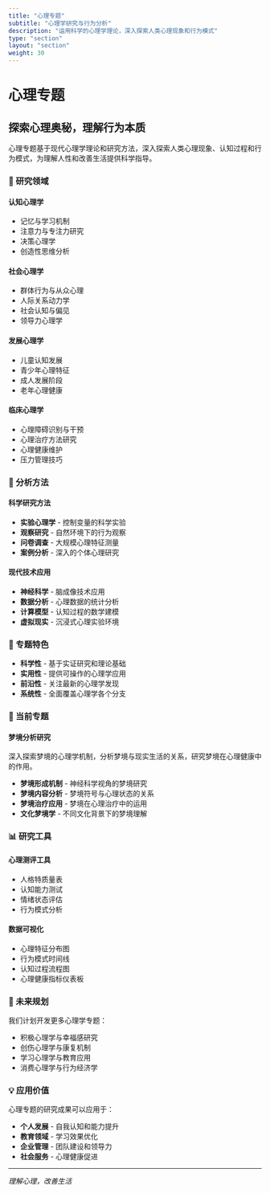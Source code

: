 ```yaml
---
title: "心理专题"
subtitle: "心理学研究与行为分析"
description: "运用科学的心理学理论，深入探索人类心理现象和行为模式"
type: "section"
layout: "section"
weight: 30
---
```


# 心理专题

## 探索心理奥秘，理解行为本质

心理专题基于现代心理学理论和研究方法，深入探索人类心理现象、认知过程和行为模式，为理解人性和改善生活提供科学指导。

### 🧠 研究领域

#### 认知心理学
- 记忆与学习机制
- 注意力与专注力研究
- 决策心理学
- 创造性思维分析

#### 社会心理学
- 群体行为与从众心理
- 人际关系动力学
- 社会认知与偏见
- 领导力心理学

#### 发展心理学
- 儿童认知发展
- 青少年心理特征
- 成人发展阶段
- 老年心理健康

#### 临床心理学
- 心理障碍识别与干预
- 心理治疗方法研究
- 心理健康维护
- 压力管理技巧

### 🔬 分析方法

#### 科学研究方法
- **实验心理学** - 控制变量的科学实验
- **观察研究** - 自然环境下的行为观察
- **问卷调查** - 大规模心理特征测量
- **案例分析** - 深入的个体心理研究

#### 现代技术应用
- **神经科学** - 脑成像技术应用
- **数据分析** - 心理数据的统计分析
- **计算模型** - 认知过程的数学建模
- **虚拟现实** - 沉浸式心理实验环境

### 🎯 专题特色

- **科学性** - 基于实证研究和理论基础
- **实用性** - 提供可操作的心理学应用
- **前沿性** - 关注最新的心理学发现
- **系统性** - 全面覆盖心理学各个分支

### 🌙 当前专题

#### 梦境分析研究
深入探索梦境的心理学机制，分析梦境与现实生活的关系，研究梦境在心理健康中的作用。

- **梦境形成机制** - 神经科学视角的梦境研究
- **梦境内容分析** - 梦境符号与心理状态的关系
- **梦境治疗应用** - 梦境在心理治疗中的运用
- **文化梦境学** - 不同文化背景下的梦境理解

### 📊 研究工具

#### 心理测评工具
- 人格特质量表
- 认知能力测试
- 情绪状态评估
- 行为模式分析

#### 数据可视化
- 心理特征分布图
- 行为模式时间线
- 认知过程流程图
- 心理健康指标仪表板

### 🔮 未来规划

我们计划开发更多心理学专题：

- 积极心理学与幸福感研究
- 创伤心理学与康复机制
- 学习心理学与教育应用
- 消费心理学与行为经济学

### 💡 应用价值

心理专题的研究成果可以应用于：

- **个人发展** - 自我认知和能力提升
- **教育领域** - 学习效果优化
- **企业管理** - 团队建设和领导力
- **社会服务** - 心理健康促进

---

*理解心理，改善生活*
